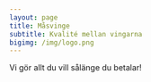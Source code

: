 ```yaml
---
layout: page
title: Måsvinge
subtitle: Kvalité mellan vingarna
bigimg: /img/logo.png
---
```

Vi gör allt du vill sålänge du betalar!
